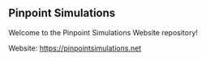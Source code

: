 ## Pinpoint Simulations
Welcome to the Pinpoint Simulations Website repository!

Website: https://pinpointsimulations.net


